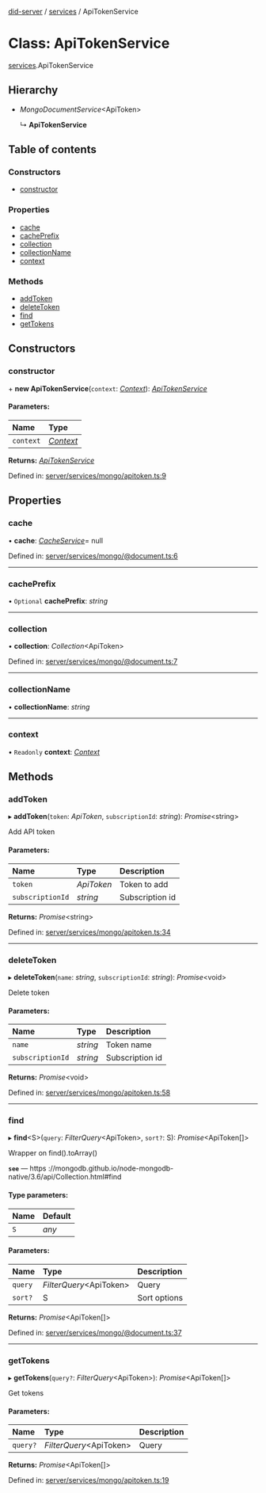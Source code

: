 [did-server](../README.md) / [services](../modules/services.md) / ApiTokenService

# Class: ApiTokenService

[services](../modules/services.md).ApiTokenService

## Hierarchy

* *MongoDocumentService*<ApiToken\>

  ↳ **ApiTokenService**

## Table of contents

### Constructors

- [constructor](services.apitokenservice.md#constructor)

### Properties

- [cache](services.apitokenservice.md#cache)
- [cachePrefix](services.apitokenservice.md#cacheprefix)
- [collection](services.apitokenservice.md#collection)
- [collectionName](services.apitokenservice.md#collectionname)
- [context](services.apitokenservice.md#context)

### Methods

- [addToken](services.apitokenservice.md#addtoken)
- [deleteToken](services.apitokenservice.md#deletetoken)
- [find](services.apitokenservice.md#find)
- [getTokens](services.apitokenservice.md#gettokens)

## Constructors

### constructor

\+ **new ApiTokenService**(`context`: [*Context*](graphql_context.context.md)): [*ApiTokenService*](services.apitokenservice.md)

#### Parameters:

Name | Type |
:------ | :------ |
`context` | [*Context*](graphql_context.context.md) |

**Returns:** [*ApiTokenService*](services.apitokenservice.md)

Defined in: [server/services/mongo/apitoken.ts:9](https://github.com/Puzzlepart/did/blob/63fb8902/server/services/mongo/apitoken.ts#L9)

## Properties

### cache

• **cache**: [*CacheService*](services_cache.cacheservice.md)= null

Defined in: [server/services/mongo/@document.ts:6](https://github.com/Puzzlepart/did/blob/63fb8902/server/services/mongo/@document.ts#L6)

___

### cachePrefix

• `Optional` **cachePrefix**: *string*

___

### collection

• **collection**: *Collection*<ApiToken\>

Defined in: [server/services/mongo/@document.ts:7](https://github.com/Puzzlepart/did/blob/63fb8902/server/services/mongo/@document.ts#L7)

___

### collectionName

• **collectionName**: *string*

___

### context

• `Readonly` **context**: [*Context*](graphql_context.context.md)

## Methods

### addToken

▸ **addToken**(`token`: *ApiToken*, `subscriptionId`: *string*): *Promise*<string\>

Add API token

#### Parameters:

Name | Type | Description |
:------ | :------ | :------ |
`token` | *ApiToken* | Token to add   |
`subscriptionId` | *string* | Subscription id    |

**Returns:** *Promise*<string\>

Defined in: [server/services/mongo/apitoken.ts:34](https://github.com/Puzzlepart/did/blob/63fb8902/server/services/mongo/apitoken.ts#L34)

___

### deleteToken

▸ **deleteToken**(`name`: *string*, `subscriptionId`: *string*): *Promise*<void\>

Delete token

#### Parameters:

Name | Type | Description |
:------ | :------ | :------ |
`name` | *string* | Token name   |
`subscriptionId` | *string* | Subscription id    |

**Returns:** *Promise*<void\>

Defined in: [server/services/mongo/apitoken.ts:58](https://github.com/Puzzlepart/did/blob/63fb8902/server/services/mongo/apitoken.ts#L58)

___

### find

▸ **find**<S\>(`query`: *FilterQuery*<ApiToken\>, `sort?`: S): *Promise*<ApiToken[]\>

Wrapper on find().toArray()

**`see`** — https ://mongodb.github.io/node-mongodb-native/3.6/api/Collection.html#find

#### Type parameters:

Name | Default |
:------ | :------ |
`S` | *any* |

#### Parameters:

Name | Type | Description |
:------ | :------ | :------ |
`query` | *FilterQuery*<ApiToken\> | Query   |
`sort?` | S | Sort options    |

**Returns:** *Promise*<ApiToken[]\>

Defined in: [server/services/mongo/@document.ts:37](https://github.com/Puzzlepart/did/blob/63fb8902/server/services/mongo/@document.ts#L37)

___

### getTokens

▸ **getTokens**(`query?`: *FilterQuery*<ApiToken\>): *Promise*<ApiToken[]\>

Get tokens

#### Parameters:

Name | Type | Description |
:------ | :------ | :------ |
`query?` | *FilterQuery*<ApiToken\> | Query    |

**Returns:** *Promise*<ApiToken[]\>

Defined in: [server/services/mongo/apitoken.ts:19](https://github.com/Puzzlepart/did/blob/63fb8902/server/services/mongo/apitoken.ts#L19)
